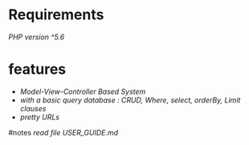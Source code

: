 # Requirements
*PHP version ^5.6*

# features
- *Model-View-Controller Based System*
- *with a basic query database : CRUD, Where, select, orderBy, Limit clauses*
- *pretty URLs*

#notes
*read file USER_GUIDE.md*

